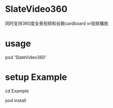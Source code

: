 # SlateVideo360
同时支持360度全景视频和谷歌cardboard vr视频播放

# usage
pod 'SlateVideo360'

# setup Example
cd Example

pod install


